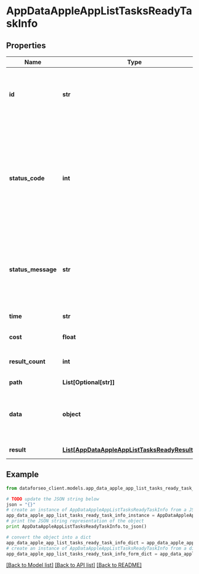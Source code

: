 # AppDataAppleAppListTasksReadyTaskInfo


## Properties

Name | Type | Description | Notes
------------ | ------------- | ------------- | -------------
**id** | **str** | task identifier unique task identifier in our system in the UUID format | [optional] 
**status_code** | **int** | status code of the task generated by DataForSEO, can be within the following range: 10000-60000 you can find the full list of the response codes here | [optional] 
**status_message** | **str** | informational message of the task you can find the full list of general informational messages here | [optional] 
**time** | **str** | execution time, seconds | [optional] 
**cost** | **float** | total tasks cost, USD | [optional] 
**result_count** | **int** | number of elements in the result array | [optional] 
**path** | **List[Optional[str]]** | URL path | [optional] 
**data** | **object** | contains the same parameters that you specified in the POST request | [optional] 
**result** | [**List[AppDataAppleAppListTasksReadyResultInfo]**](AppDataAppleAppListTasksReadyResultInfo.md) | array of results | [optional] 

## Example

```python
from dataforseo_client.models.app_data_apple_app_list_tasks_ready_task_info import AppDataAppleAppListTasksReadyTaskInfo

# TODO update the JSON string below
json = "{}"
# create an instance of AppDataAppleAppListTasksReadyTaskInfo from a JSON string
app_data_apple_app_list_tasks_ready_task_info_instance = AppDataAppleAppListTasksReadyTaskInfo.from_json(json)
# print the JSON string representation of the object
print AppDataAppleAppListTasksReadyTaskInfo.to_json()

# convert the object into a dict
app_data_apple_app_list_tasks_ready_task_info_dict = app_data_apple_app_list_tasks_ready_task_info_instance.to_dict()
# create an instance of AppDataAppleAppListTasksReadyTaskInfo from a dict
app_data_apple_app_list_tasks_ready_task_info_form_dict = app_data_apple_app_list_tasks_ready_task_info.from_dict(app_data_apple_app_list_tasks_ready_task_info_dict)
```
[[Back to Model list]](../README.md#documentation-for-models) [[Back to API list]](../README.md#documentation-for-api-endpoints) [[Back to README]](../README.md)


